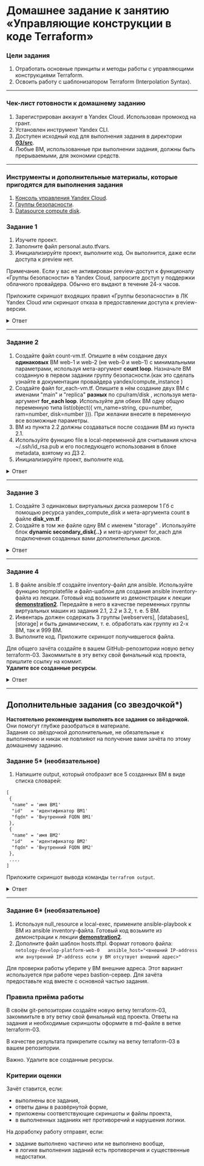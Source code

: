 # Домашнее задание к занятию «Управляющие конструкции в коде Terraform»

### Цели задания

1. Отработать основные принципы и методы работы с управляющими конструкциями Terraform.
2. Освоить работу с шаблонизатором Terraform (Interpolation Syntax).

------

### Чек-лист готовности к домашнему заданию

1. Зарегистрирован аккаунт в Yandex Cloud. Использован промокод на грант.
2. Установлен инструмент Yandex CLI.
3. Доступен исходный код для выполнения задания в директории [**03/src**](https://github.com/netology-code/ter-homeworks/tree/main/03/src).
4. Любые ВМ, использованные при выполнении задания, должны быть прерываемыми, для экономии средств.

------

### Инструменты и дополнительные материалы, которые пригодятся для выполнения задания

1. [Консоль управления Yandex Cloud](https://console.cloud.yandex.ru/folders/<cloud_id>/vpc/security-groups).
2. [Группы безопасности](https://cloud.yandex.ru/docs/vpc/concepts/security-groups?from=int-console-help-center-or-nav).
3. [Datasource compute disk](https://terraform-eap.website.yandexcloud.net/docs/providers/yandex/d/datasource_compute_disk.html).


### Задание 1

1. Изучите проект.
2. Заполните файл personal.auto.tfvars.
3. Инициализируйте проект, выполните код. Он выполнится, даже если доступа к preview нет.

Примечание. Если у вас не активирован preview-доступ к функционалу «Группы безопасности» в Yandex Cloud, запросите доступ у поддержки облачного провайдера. Обычно его выдают в течение 24-х часов.

Приложите скриншот входящих правил «Группы безопасности» в ЛК Yandex Cloud или скриншот отказа в предоставлении доступа к preview-версии.

<details>
<summary>Ответ</summary>

![InRule](https://github.com/aagrebeshkov/Homework/blob/main/07-ter-03-terraform/images/InRule.png)
<br>

![OutRule](https://github.com/aagrebeshkov/Homework/blob/main/07-ter-03-terraform/images/OutRule.png)

</details>

------

### Задание 2

1. Создайте файл count-vm.tf. Опишите в нём создание двух **одинаковых** ВМ  web-1 и web-2 (не web-0 и web-1) с минимальными параметрами, используя мета-аргумент **count loop**. Назначьте ВМ созданную в первом задании группу безопасности.(как это сделать узнайте в документации провайдера yandex/compute_instance )
2. Создайте файл for_each-vm.tf. Опишите в нём создание двух ВМ с именами "main" и "replica" **разных** по cpu/ram/disk , используя мета-аргумент **for_each loop**. Используйте для обеих ВМ одну общую переменную типа list(object({ vm_name=string, cpu=number, ram=number, disk=number  })). При желании внесите в переменную все возможные параметры.
3. ВМ из пункта 2.2 должны создаваться после создания ВМ из пункта 2.1.
4. Используйте функцию file в local-переменной для считывания ключа ~/.ssh/id_rsa.pub и его последующего использования в блоке metadata, взятому из ДЗ 2.
5. Инициализируйте проект, выполните код.

<details>
<summary>Ответ</summary>

Содержимое файла count-vm.tf:
```bash
data "yandex_compute_image" "ubuntu" {
  family = var.vm_web_family
}
resource "yandex_compute_instance" "web" {
  count       = 2
  name        = "web-${format("%d", count.index + 1)}"
  platform_id = var.vm_web_platform_id
  resources {
    cores         = var.vm_web_resources.vm_web_cores
    memory        = var.vm_web_resources.vm_web_memory
    core_fraction = var.vm_web_resources.vm_web_core_fraction
  }
  boot_disk {
    initialize_params {
      image_id = data.yandex_compute_image.ubuntu.image_id
    }
  }
  scheduling_policy {
    preemptible = true
  }
  network_interface {
    subnet_id          = yandex_vpc_subnet.develop.id
    nat                = true
    security_group_ids = [yandex_vpc_security_group.example.id]
  }

  metadata = {
    serial-port-enable = 1
    ssh-keys           = "ubuntu:${var.vms_ssh_root_key}"
  }
}
```


Содержимое файла for_each-vm.tf:
```bash
data "yandex_compute_image" "ubuntu_back" {
  family = var.vm_web_family
}

resource "yandex_compute_instance" "back" {
  depends_on  = [yandex_compute_instance.web]
  count       = length(var.vm_resources_back)
  name        = "${var.vm_resources_back[count.index].vm_name}"
  platform_id = var.vm_web_platform_id
  resources {
    cores         = "${var.vm_resources_back[count.index].cpu}"
    memory        = "${var.vm_resources_back[count.index].ram}"
    core_fraction = "${var.vm_resources_back[count.index].core_fraction}"
  }
  boot_disk {
    initialize_params {
      image_id = data.yandex_compute_image.ubuntu.image_id
      size = "${var.vm_resources_back[count.index].disk}"
    }
  }
  scheduling_policy {
    preemptible = true
  }
  network_interface {
    subnet_id          = yandex_vpc_subnet.develop.id
    nat                = true
    security_group_ids = [yandex_vpc_security_group.example.id]
  }

  metadata = {
    serial-port-enable = 1
    ssh-keys           = "ubuntu:${file("/Users/aleksandrgrebeshkov/.ssh/yacloud.pub")}"
    #ssh-keys           = "ubuntu:${file("var.vms_ssh_root_key")}"
  }
}
```

</details>

------

### Задание 3

1. Создайте 3 одинаковых виртуальных диска размером 1 Гб с помощью ресурса yandex_compute_disk и мета-аргумента count в файле **disk_vm.tf** .
2. Создайте в том же файле одну ВМ c именем "storage" . Используйте блок **dynamic secondary_disk{..}** и мета-аргумент for_each для подключения созданных вами дополнительных дисков.

<details>
<summary>Ответ</summary>

Содкрдимое файла disk_vm.tf:
```bash
resource "yandex_compute_disk" "disks" {
  count       = 3
  name        = "disk-${format("%d", count.index + 1)}"
  description = "secondary disk-${format("%d", count.index + 1)}"
  type        = "network-hdd"
  zone        = var.default_zone
  size        = var.disk_size_vm
  block_size  = var.disk_block_size_vm
}

resource "yandex_compute_instance" "storage" {
  count       = 1
  name        = "storage-${format("%d", count.index + 1)}"
  platform_id = var.vm_web_platform_id
  resources {
    cores         = var.vm_web_resources.vm_web_cores
    memory        = var.vm_web_resources.vm_web_memory
    core_fraction = var.vm_web_resources.vm_web_core_fraction
  }
  boot_disk {
    initialize_params {
      image_id = data.yandex_compute_image.ubuntu.image_id
    }
  }

  dynamic "secondary_disk" {
    for_each = yandex_compute_disk.disks.*.id
    content {
      disk_id = secondary_disk.value
    }
  }

  scheduling_policy {
    preemptible = true
  }
  network_interface {
    subnet_id          = yandex_vpc_subnet.develop.id
    nat                = true
    security_group_ids = [yandex_vpc_security_group.example.id]
  }

  metadata = {
    serial-port-enable = 1
    ssh-keys           = "ubuntu:${var.vms_ssh_root_key}"
  }
}
```

</details>

------

### Задание 4

1. В файле ansible.tf создайте inventory-файл для ansible.
Используйте функцию tepmplatefile и файл-шаблон для создания ansible inventory-файла из лекции.
Готовый код возьмите из демонстрации к лекции [**demonstration2**](https://github.com/netology-code/ter-homeworks/tree/main/demonstration2).
Передайте в него в качестве переменных группы виртуальных машин из задания 2.1, 2.2 и 3.2, т. е. 5 ВМ.
2. Инвентарь должен содержать 3 группы [webservers], [databases], [storage] и быть динамическим, т. е. обработать как группу из 2-х ВМ, так и 999 ВМ.
4. Выполните код. Приложите скриншот получившегося файла. 

Для общего зачёта создайте в вашем GitHub-репозитории новую ветку terraform-03. Закоммитьте в эту ветку свой финальный код проекта, пришлите ссылку на коммит.   
**Удалите все созданные ресурсы**.

<details>
<summary>Ответ</summary>

Содкрдимое файла ansible.tf:
```bash
resource "local_file" "hosts_cfg" {
  content = templatefile("${path.module}/hosts.tftpl",{

    webservers =  yandex_compute_instance.web,
    backservers =  yandex_compute_instance.back,
    storageservers =  yandex_compute_instance.storage
  })

  filename = "${abspath(path.module)}/hosts.cfg"
}

resource "null_resource" "web_hosts_provision" {
#Ждем создания инстанса
depends_on = [
    yandex_compute_instance.web,
    yandex_compute_instance.back,
    yandex_compute_instance.storage
]

#Добавление ПРИВАТНОГО ssh ключа в ssh-agent
  provisioner "local-exec" {
    command = "cat ~/.ssh/yacloud | ssh-add -"
  }

#Костыль!!! Даем ВМ 60 сек на первый запуск. Лучше выполнить это через wait_for port 22 на стороне ansible
# В случае использования cloud-init может потребоваться еще больше времени
 provisioner "local-exec" {
    command = "sleep 60"
  }

#Запуск ansible-playbook
  provisioner "local-exec" {
    command  = "export ANSIBLE_HOST_KEY_CHECKING=False; ansible-playbook -i ${abspath(path.module)}/hosts.cfg ${abspath(path.module)}/test.yml"
    on_failure = continue #Продолжить выполнение terraform pipeline в случае ошибок
    environment = { ANSIBLE_HOST_KEY_CHECKING = "False" }
    #срабатывание триггера при изменении переменных
  }
    triggers = {
      always_run         = "${timestamp()}" #всегда т.к. дата и время постоянно изменяются
      playbook_src_hash  = file("${abspath(path.module)}/test.yml") # при изменении содержимого playbook файла
      ssh_public_key     = var.vms_ssh_root_key # при изменении переменной
    }
}
```

Содкрдимое файла hosts.tftpl:
```bash
[webservers]

%{~ for i in webservers ~}

${i["name"]}   ansible_host=${i["network_interface"][0]["nat_ip_address"]}
%{~ endfor ~}


[backservers]

%{~ for i in backservers ~}

${i["name"]}   ansible_host=${i["network_interface"][0]["nat_ip_address"]}
%{~ endfor ~}


[storageservers]

%{~ for i in storageservers ~}

${i["name"]}   ansible_host=${i["network_interface"][0]["nat_ip_address"]}
%{~ endfor ~}
```

</details>

------

## Дополнительные задания (со звездочкой*)

**Настоятельно рекомендуем выполнять все задания со звёздочкой.** Они помогут глубже разобраться в материале.   
Задания со звёздочкой дополнительные, не обязательные к выполнению и никак не повлияют на получение вами зачёта по этому домашнему заданию. 

### Задание 5* (необязательное)
1. Напишите output, который отобразит все 5 созданных ВМ в виде списка словарей:
``` 
[
 {
  "name" = 'имя ВМ1'
  "id"   = 'идентификатор ВМ1'
  "fqdn" = 'Внутренний FQDN ВМ1'
 },
 {
  "name" = 'имя ВМ2'
  "id"   = 'идентификатор ВМ2'
  "fqdn" = 'Внутренний FQDN ВМ2'
 },
 ....
]
```
Приложите скриншот вывода команды ```terrafrom output```.

<details>
<summary>Ответ</summary>

```bash
[for i in yandex_compute_instance.web[*]: "name = ${i.name}, fqdn = ${i.fqdn}, id = ${i.id}, ip = ${i.network_interface.0.nat_ip_address}"]
```

</details>

------

### Задание 6* (необязательное)

1. Используя null_resource и local-exec, примените ansible-playbook к ВМ из ansible inventory-файла.
Готовый код возьмите из демонстрации к лекции [**demonstration2**](https://github.com/netology-code/ter-homeworks/tree/main/demonstration2).
3. Дополните файл шаблон hosts.tftpl. 
Формат готового файла:
```netology-develop-platform-web-0   ansible_host="<внешний IP-address или внутренний IP-address если у ВМ отсутвует внешний адрес>"```

Для проверки работы уберите у ВМ внешние адреса. Этот вариант используется при работе через bastion-сервер.
Для зачёта предоставьте код вместе с основной частью задания.


### Правила приёма работы

В своём git-репозитории создайте новую ветку terraform-03, закоммитьте в эту ветку свой финальный код проекта. Ответы на задания и необходимые скриншоты оформите в md-файле в ветке terraform-03.

В качестве результата прикрепите ссылку на ветку terraform-03 в вашем репозитории.

Важно. Удалите все созданные ресурсы.

### Критерии оценки

Зачёт ставится, если:

* выполнены все задания,
* ответы даны в развёрнутой форме,
* приложены соответствующие скриншоты и файлы проекта,
* в выполненных заданиях нет противоречий и нарушения логики.

На доработку работу отправят, если:

* задание выполнено частично или не выполнено вообще,
* в логике выполнения заданий есть противоречия и существенные недостатки. 
